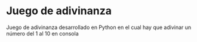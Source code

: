 # Juego de adivinanza

Juego de adivinanza desarrollado en Python en el cual hay que adivinar un número del 1 al 10 en consola

